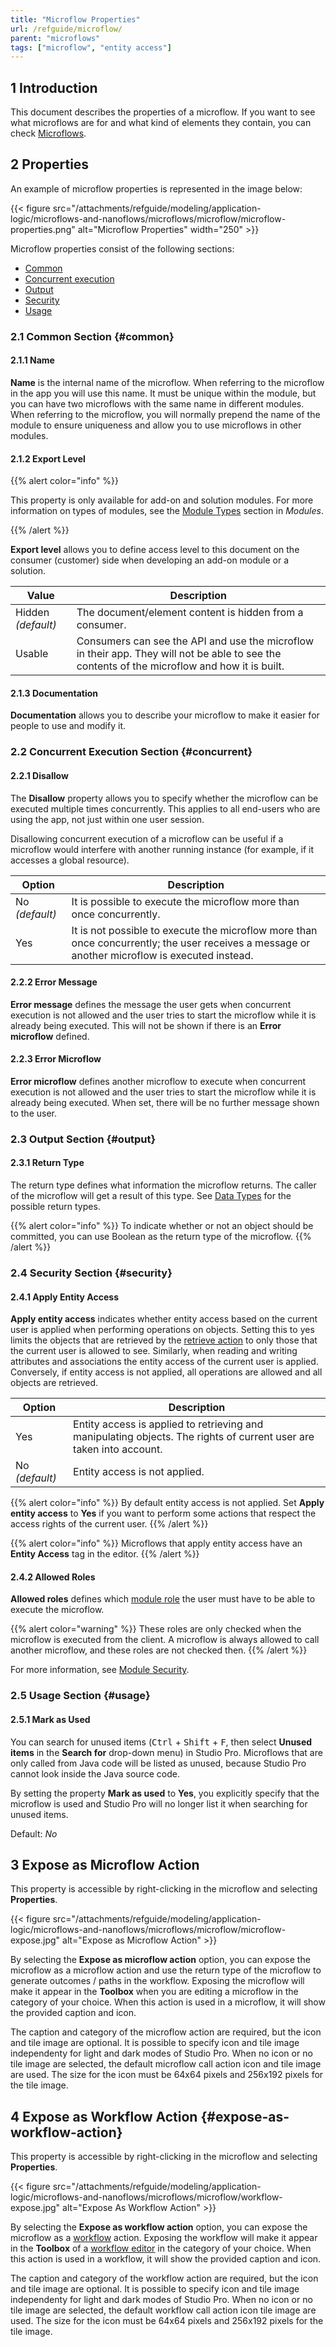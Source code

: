 ```yaml
---
title: "Microflow Properties"
url: /refguide/microflow/
parent: "microflows"
tags: ["microflow", "entity access"]
---
```


## 1 Introduction

This document describes the properties of a microflow. If you want to see what microflows are for and what kind of elements they contain, you can check [Microflows](/refguide/microflows/).

## 2 Properties

An example of microflow properties is represented in the image below:

{{< figure src="/attachments/refguide/modeling/application-logic/microflows-and-nanoflows/microflows/microflow/microflow-properties.png" alt="Microflow Properties"   width="250"  >}}

Microflow properties consist of the following sections:

* [Common](#common)
* [Concurrent execution](#concurrent)
* [Output](#output)
* [Security](#security)
* [Usage](#usage)

### 2.1 Common Section {#common}

#### 2.1.1 Name

**Name** is the internal name of the microflow. When referring to the microflow in the app you will use this name. It must be unique within the module, but you can have two microflows with the same name in different modules. When referring to the microflow, you will normally prepend the name of the module to ensure uniqueness and allow you to use microflows in other modules.

#### 2.1.2 Export Level 

{{% alert color="info" %}}

This property is only available for add-on and solution modules. For more information on types of modules, see the [Module Types](/refguide/modules/#module-types) section in *Modules*. 

{{% /alert %}}

**Export level** allows you to define access level to this document on the consumer (customer) side when developing an add-on module or a solution. 

| Value              | Description                                                  |
| ------------------ | ------------------------------------------------------------ |
| Hidden *(default)* | The document/element content is hidden from a consumer.      |
| Usable             | Consumers can see the API and use the microflow in their app. They will not be able to see the contents of the microflow and how it is built. |

#### 2.1.3 Documentation

**Documentation** allows you to describe your microflow to make it easier for people to use and modify it.

### 2.2 Concurrent Execution Section {#concurrent}

#### 2.2.1 Disallow

The **Disallow** property allows you to specify whether the microflow can be executed multiple times concurrently. This applies to all end-users who are using the app, not just within one user session.

Disallowing concurrent execution of a microflow can be useful if a microflow would interfere with another running instance (for example, if it accesses a global resource).

| Option | Description |
| --- | --- |
| No *(default)*  | It is possible to execute the microflow more than once concurrently. |
| Yes | It is not possible to execute the microflow more than once concurrently; the user receives a message or another microflow is executed instead. |

#### 2.2.2 Error Message

**Error message** defines the message the user gets when concurrent execution is not allowed and the user tries to start the microflow while it is already being executed. This will not be shown if there is an **Error microflow** defined.

#### 2.2.3 Error Microflow

**Error microflow** defines another microflow to execute when concurrent execution is not allowed and the user tries to start the microflow while it is already being executed. When set, there will be no further message shown to the user.

### 2.3 Output Section {#output}

#### 2.3.1 Return Type

The return type defines what information the microflow returns. The caller of the microflow will get a result of this type. See [Data Types](/refguide/data-types/) for the possible return types.

{{% alert color="info" %}}
To indicate whether or not an object should be committed, you can use Boolean as the return type of the microflow.
{{% /alert %}}

### 2.4 Security Section {#security}

#### 2.4.1 Apply Entity Access

**Apply entity access** indicates whether entity access based on the current user is applied when performing operations on objects. Setting this to yes limits the objects that are retrieved by the [retrieve action](/refguide/retrieve/) to only those that the current user is allowed to see. Similarly, when reading and writing attributes and associations the entity access of the current user is applied. Conversely, if entity access is not applied, all operations are allowed and all objects are retrieved.

| Option | Description |
| --- | --- |
| Yes | Entity access is applied to retrieving and manipulating objects. The rights of current user are taken into account. |
| No  *(default)*  | Entity access is not applied. |

{{% alert color="info" %}}
By default entity access is not applied. Set **Apply entity access** to **Yes** if you want to perform some actions that respect the access rights of the current user.
{{% /alert %}}

{{% alert color="info" %}}
Microflows that apply entity access have an **Entity Access** tag in the editor.
{{% /alert %}}

#### 2.4.2 Allowed Roles

**Allowed roles** defines which [module role](/refguide/module-security/#module-role) the user must have to be able to execute the microflow.

{{% alert color="warning" %}}
These roles are only checked when the microflow is executed from the client. A microflow is always allowed to call another microflow, and these roles are not checked then.
{{% /alert %}}

For more information, see [Module Security](/refguide/module-security/).

### 2.5 Usage Section {#usage}

#### 2.5.1 Mark as Used

You can search for unused items (<kbd>Ctrl</kbd> + <kbd>Shift</kbd> + <kbd>F</kbd>, then select **Unused items** in the **Search for** drop-down menu) in Studio Pro. Microflows that are only called from Java code will be listed as unused, because Studio Pro cannot look inside the Java source code.

By setting the property **Mark as used** to **Yes**, you explicitly specify that the microflow is used and Studio Pro will no longer list it when searching for unused items.

Default: *No*

## 3 Expose as Microflow Action

This property is accessible by right-clicking in the microflow and selecting **Properties**.

{{< figure src="/attachments/refguide/modeling/application-logic/microflows-and-nanoflows/microflows/microflow/microflow-expose.jpg" alt="Expose as Microflow Action" >}}

By selecting the **Expose as microflow action**  option, you can expose the microflow as a microflow action and use the return type of the microflow to generate outcomes / paths in the workflow. Exposing the microflow will make it appear in the **Toolbox** when you are editing a microflow in the category of your choice. When this action is used in a microflow, it will show the provided caption and icon.

The caption and category of the microflow action are required, but the icon and tile image are optional. It is possible to specify icon and tile image independenty for light and dark modes of Studio Pro. When no icon or no tile image are selected, the default microflow call action icon and tile image are used. The size for the icon must be 64x64 pixels and 256x192 pixels for the tile image.

## 4 Expose as Workflow Action {#expose-as-workflow-action}

This property is accessible by right-clicking in the microflow and selecting **Properties**.

{{< figure src="/attachments/refguide/modeling/application-logic/microflows-and-nanoflows/microflows/microflow/workflow-expose.jpg" alt="Expose As Workflow Action" >}}

By selecting the **Expose as workflow action**  option, you can expose the microflow as a [workflow](/refguide/workflows/) action. Exposing the workflow will make it appear in the **Toolbox** of a [workflow editor](/refguide/workflows/) in the category of your choice. When this action is used in a workflow, it will show the provided caption and icon.

The caption and category of the workflow action are required, but the icon and tile image are optional. It is possible to specify icon and tile image independenty for light and dark modes of Studio Pro. When no icon or no tile image are selected, the default workflow call action icon tile image are used. The size for the icon must be 64x64 pixels and 256x192 pixels for the tile image.
